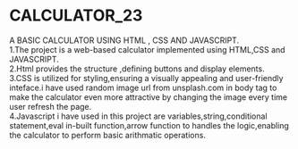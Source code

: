 # CALCULATOR_23
A BASIC CALCULATOR USING  HTML , CSS AND JAVASCRIPT.<BR>
1.The project is a web-based calculator implemented using HTML,CSS and JAVASCRIPT.<br>
2.Html provides the structure ,defining buttons and display elements.<br>
3.CSS is utilized for styling,ensuring a visually appealing and user-friendly inteface.i have used random image url from unsplash.com in body tag to make the calculator even more attractive by changing the image every time user refresh the page.<br>
4.Javascript i have used in this project are variables,string,conditional statement,eval in-built function,arrow function to handles the logic,enabling the calculator to perform basic arithmatic operations.<br>
